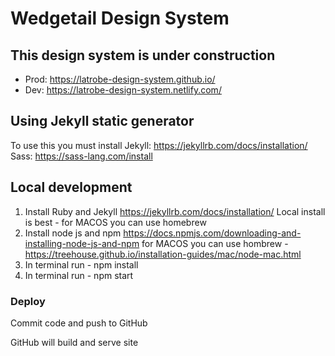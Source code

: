 # Wedgetail Design System

## This design system is under construction

- Prod: https://latrobe-design-system.github.io/
- Dev: https://latrobe-design-system.netlify.com/

## Using Jekyll static generator
To use this you must install
Jekyll: https://jekyllrb.com/docs/installation/
Sass: https://sass-lang.com/install

## Local development
1. Install Ruby and Jekyll https://jekyllrb.com/docs/installation/
Local install is best - for MACOS you can use homebrew
2. Install node js and npm 
https://docs.npmjs.com/downloading-and-installing-node-js-and-npm
for MACOS you can use hombrew - https://treehouse.github.io/installation-guides/mac/node-mac.html
3. In terminal run - npm install
4. In terminal run - npm start
 
### Deploy
Commit code and push to GitHub

GitHub will build and serve site
